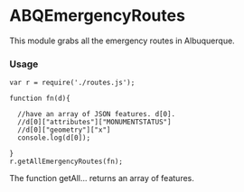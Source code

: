 # ABQEmergencyRoutes
This module grabs all the emergency routes in Albuquerque.

### Usage
```node
var r = require('./routes.js');

function fn(d){

  //have an array of JSON features. d[0].
  //d[0]["attributes"]["MONUMENTSTATUS"]
  //d[0]["geometry"]["x"]
  console.log(d[0]);

}
r.getAllEmergencyRoutes(fn);
```
The function getAll... returns an array of features.
